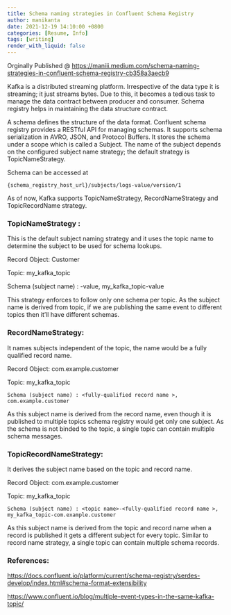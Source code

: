 ```yaml
---
title: Schema naming strategies in Confluent Schema Registry
author: manikanta
date: 2021-12-19 14:10:00 +0800
categories: [Resume, Info]
tags: [writing]
render_with_liquid: false
---
```

Orginally Published @ https://maniii.medium.com/schema-naming-strategies-in-confluent-schema-registry-cb358a3aecb9


Kafka is a distributed streaming platform. Irrespective of the data type it is streaming; it just streams bytes. Due to this, it becomes a tedious task to manage the data contract between producer and consumer. Schema registry helps in maintaining the data structure contract.

A schema defines the structure of the data format. Confluent schema registry provides a RESTful API for managing schemas. It supports schema serialization in AVRO, JSON, and Protocol Buffers. It stores the schema under a scope which is called a Subject. The name of the subject depends on the configured subject name strategy; the default strategy is TopicNameStrategy.

Schema can be accessed at 
```
{schema_registry_host_url}/subjects/logs-value/version/1
```
As of now, Kafka supports TopicNameStrategy, RecordNameStrategy and TopicRecordName strategy.

### TopicNameStrategy :

This is the default subject naming strategy and it uses the topic name to determine the subject to be used for schema lookups.

Record Object: Customer

Topic: my_kafka_topic

Schema (subject name) : <topic name>-value, my_kafka_topic-value

This strategy enforces to follow only one schema per topic. As the subject name is derived from topic, if we are publishing the same event to different topics then it’ll have different schemas.

### RecordNameStrategy:

It names subjects independent of the topic, the name would be a fully qualified record name.

Record Object: com.example.customer

Topic: my_kafka_topic
```
Schema (subject name) : <fully-qualified record name >, com.example.customer
```

As this subject name is derived from the record name, even though it is published to multiple topics schema registry would get only one subject. As the schema is not binded to the topic, a single topic can contain multiple schema messages.

### TopicRecordNameStrategy:

It derives the subject name based on the topic and record name.

Record Object: com.example.customer

Topic: my_kafka_topic
```
Schema (subject name) : <topic name>-<fully-qualified record name >, my_kafka_topic-com.example.customer
```

As this subject name is derived from the topic and record name when a record is published it gets a different subject for every topic. Similar to record name strategy, a single topic can contain multiple schema records.

### References:

https://docs.confluent.io/platform/current/schema-registry/serdes-develop/index.html#schema-format-extensibility

https://www.confluent.io/blog/multiple-event-types-in-the-same-kafka-topic/


